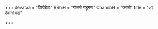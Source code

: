 +++
devataa = "विश्वेदेवाः"
RShiH = "गोतमो राहूगणः"
ChandaH = "जगती"
title = "०२ देवानां भद्रा"

+++
